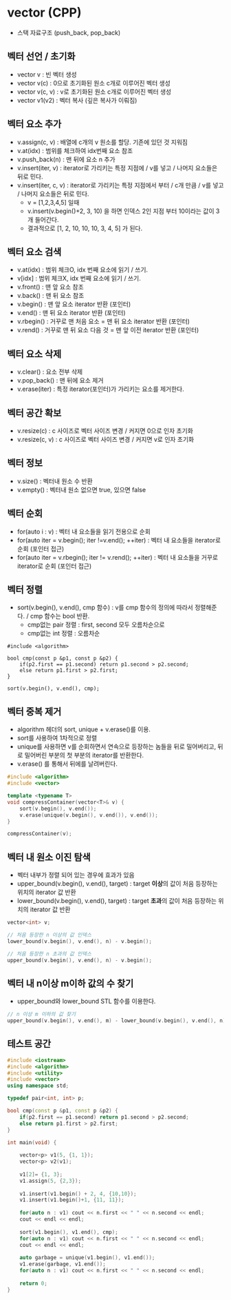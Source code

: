 # vector (CPP)
 
- 스택 자료구조 (push_back, pop_back)
 
## 벡터 선언 / 초기화
 - vector<type> v : 빈 벡터 생성
 - vector<type> v(c) : 0으로 초기화된 원소 c개로 이루어진 벡터 생성
 - vector<type> v(c, v) : v로 초기화된 원소 c개로 이루어진 벡터 생성
 - vector<type> v1(v2) : 벡터 복사 (깊은 복사가 이뤄짐)
 
## 벡터 요소 추가
 - v.assign(c, v) : 배열에 c개의 v 원소를 할당. 기존에 있던 것 지워짐
 - v.at(idx) : 범위를 체크하여 idx번째 요소 참조
 - v.push_back(n) : 맨 뒤에 요소 n 추가
 - v.insert(iter, v) : iterator로 가리키는 특정 지점에 / v를 넣고 / 나머지 요소들은 뒤로 민다.
 - v.insert(iter, c, v) : iterator로 가리키는 특정 지점에서 부터 / c개 만큼 / v를 넣고 / 나머지 요소들은 뒤로 민다.
    - v = [1,2,3,4,5] 일때
    - v.insert(v.begin()+2, 3, 10) 을 하면 인덱스 2인 지점 부터 10이라는 값이 3개 들어간다.
    - 결과적으로 [1, 2, 10, 10, 10, 3, 4, 5] 가 된다.

## 벡터 요소 검색
 - v.at(idx) : 범위 체크O, idx 번째 요소에 읽기 / 쓰기.
 - v[idx] : 범위 체크X, idx 번째 요소에 읽기 / 쓰기.
 - v.front() : 맨 앞 요소 참조
 - v.back() : 맨 뒤 요소 참조
 - v.begin() : 맨 앞 요소 iterator 반환 (포인터)
 - v.end() : 맨 뒤 요소 iterator 반환 (포인터)
 - v.rbegin() : 거꾸로 맨 처음 요소 = 맨 뒤 요소 iterator 반환 (포인터)
 - v.rend() : 거꾸로 맨 뒤 요소 다음 것 = 맨 앞 이전 iterator 반환 (포인터)
 
## 벡터 요소 삭제
 - v.clear() : 요소 전부 삭제
 - v.pop_back() : 맨 뒤에 요소 제거
 - v.erase(iter) : 특정 iterator(포인터)가 가리키는 요소를 제거한다.
 
## 벡터 공간 확보
 - v.resize(c) : c 사이즈로 벡터 사이즈 변경 / 커지면 0으로 인자 초기화
 - v.resize(c, v) : c 사이즈로 벡터 사이즈 변경 / 커지면 v로 인자 초기화
 
## 벡터 정보
 - v.size() : 벡터내 원소 수 반환
 - v.empty() : 벡터내 원소 없으면 true, 있으면 false
 
## 벡터 순회
 - for(auto i : v) : 벡터 내 요소들을 읽기 전용으로 순회
 - for(auto iter = v.begin(); iter !=v.end(); ++iter) : 벡터 내 요소들을 iterator로 순회 (포인터 접근)
 - for(auto iter = v.rbegin(); iter != v.rend(); ++iter) : 벡터 내 요소들을 거꾸로 iterator로 순회 (포인터 접근)
 
## 벡터 정렬
 - sort(v.begin(), v.end(), cmp 함수) : v를 cmp 함수의 정의에 따라서 정렬해준다. / cmp 함수는 bool 반환.
    - cmp없는 pair 정렬 : first, second 모두 오름차순으로
    - cmp없는 int 정렬 : 오름차순

```
#include <algorithm>

bool cmp(const p &p1, const p &p2) {
    if(p2.first == p1.second) return p1.second > p2.second;
    else return p1.first > p2.first;
}
 
sort(v.begin(), v.end(), cmp);
```
 
## 벡터 중복 제거
 - algorithm 헤더의 sort, unique + v.erase()를 이용.
 - sort를 사용하여 1차적으로 정렬
 - unique를 사용하면 v를 순회하면서 연속으로 등장하는 놈들을 뒤로 밀어버리고, 뒤로 밀어버린 부분의 첫 부분의 iterator를 반환한다.
 - v.erase() 를 통해서 뒤에를 날려버린다.
 
```cpp
#include <algorithm>
#include <vector>

template <typename T>
void compressContainer(vector<T>& v) {
    sort(v.begin(), v.end());
    v.erase(unique(v.begin(), v.end()), v.end());
}

compressContainer(v);
```

## 벡터 내 원소 이진 탐색
 - 벡터 내부가 정렬 되어 있는 경우에 효과가 있음
 - upper_bound(v.begin(), v.end(), target) : target **이상**의 값이 처음 등장하는 위치의 iterator 값 반환
 - lower_bound(v.begin(), v.end(), target) : target **초과**의 값이 처음 등장하는 위치의 iterator 값 반환

```cpp
vector<int> v;

// 처음 등장한 n 이상의 값 인덱스
lower_bound(v.begin(), v.end(), n) - v.begin();

// 처음 등장한 n 초과의 값 인덱스
upper_bound(v.begin(), v.end(), n) - v.begin();  
```

## 벡터 내 n이상 m이하 값의 수 찾기
 - upper_bound와 lower_bound STL 함수를 이용한다.
 
```cpp
// n 이상 m 이하의 값 찾기
upper_bound(v.begin(), v.end(), m) - lower_bound(v.begin(), v.end(), n);
```


## 테스트 공간

```cpp
#include <iostream>
#include <algorithm>
#include <utility>
#include <vector>
using namespace std;

typedef pair<int, int> p;

bool cmp(const p &p1, const p &p2) {
    if(p2.first == p1.second) return p1.second > p2.second;
    else return p1.first > p2.first;
}

int main(void) {
     
    vector<p> v1(5, {1, 1});
    vector<p> v2(v1);
    
    v1[2]= {1, 3};
    v1.assign(5, {2,3});
    
    v1.insert(v1.begin() + 2, 4, {10,10});
    v1.insert(v1.begin()+1, {11, 11});
    
    for(auto n : v1) cout << n.first << " " << n.second << endl;
    cout << endl << endl;
    
    sort(v1.begin(), v1.end(), cmp);
    for(auto n : v1) cout << n.first << " " << n.second << endl;
    cout << endl << endl;
    
    auto garbage = unique(v1.begin(), v1.end());
    v1.erase(garbage, v1.end());
    for(auto n : v1) cout << n.first << " " << n.second << endl;
    
    return 0;
}
```
